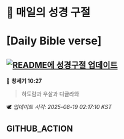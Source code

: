 # 🙏 매일의 성경 구절
# [Daily Bible verse]
## [![README에 성경구절 업데이트](https://github.com/DONGSUKA/first_test/actions/workflows/update-readme-bible.yml/badge.svg)](https://github.com/DONGSUKA/first_test/actions/workflows/update-readme-bible.yml)
<!-- START_BIBLE_VERSE -->
📖 **창세기 10:27**
> 하도람과 우살과 디글라와

🕊️ _업데이트 시각: 2025-08-19 02:17:10 KST_
  <!-- END_BIBLE_VERSE -->
## GITHUB_ACTION
